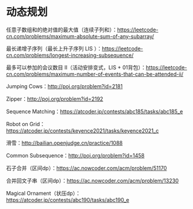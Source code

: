 ﻿# 动态规划

任意子数组和的绝对值的最大值（连续子列和）：https://leetcode-cn.com/problems/maximum-absolute-sum-of-any-subarray/

最长递增子序列（最长上升子序列 LIS ）：https://leetcode-cn.com/problems/longest-increasing-subsequence/

最多可以参加的会议数目 II（活动安排变式，LIS + 01背包）：https://leetcode-cn.com/problems/maximum-number-of-events-that-can-be-attended-ii/

Jumping Cows：http://poj.org/problem?id=2181

Zipper：http://poj.org/problem?id=2192

Sequence Matching：https://atcoder.jp/contests/abc185/tasks/abc185_e

Robot on Grid：https://atcoder.jp/contests/keyence2021/tasks/keyence2021_c

滑雪：http://bailian.openjudge.cn/practice/1088

Common Subsequence：http://poj.org/problem?id=1458

石子合并（区间dp）：https://ac.nowcoder.com/acm/problem/51170

合并回文子串（区间dp）：https://ac.nowcoder.com/acm/problem/13230

Magical Ornament（状压dp）：https://atcoder.jp/contests/abc190/tasks/abc190_e
